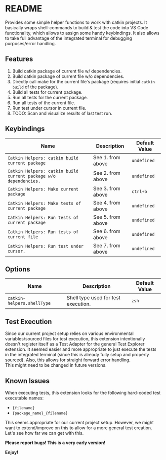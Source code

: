 # README

Provides some simple helper functions to work with catkin projects. It basically wraps shell-commands to build & test the code into VS Code functionality, which allows to assign some handy keybindings. It also allows to take full advantage of the integrated terminal for debugging purposes/error handling.
## Features
1. Build catkin package of current file w/ dependencies.
2. Build catkin package of current file w/o dependencies.
3. Directly call make for the current file's package (requires initial `catkin build` of the package).
4. Build all tests for current package.
5. Run all tests for the current package.
6. Run all tests of the current file.
7. Run test under cursor in current file.
8. TODO: Scan and visualize results of last test run.  

## Keybindings
| Name                                                             | Description       | Default Value |
| ---------------------------------------------------------------- | ----------------- | ------------- |
| `Catkin Helpers: catkin build current package`                   | See 1. from above | `undefined`   |
| `Catkin Helpers: catkin build current package w/o dependencies.` | See 2. from above | `undefined`   |
| `Catkin Helpers: Make current package`                           | See 3. from above | `ctrl+b`      |
| `Catkin Helpers: Make tests of current package`                  | See 4. from above | `undefined`   |
| `Catkin Helpers: Run tests of current package`                   | See 5. from above | `undefined`   |
| `Catkin Helpers: Run tests of current file`                      | See 6. from above | `undefined`   |
| `Catkin Helpers: Run test under cursor.`                         | See 7. from above | `undefined`   |
 ## Options
 | Name                       | Description                         | Default Value |
 | -------------------------- | ----------------------------------- | ------------- |
 | `catkin-helpers.shellType` | Shell type used for test execution. | `zsh`         |

## Test Execution
Since our current project setup relies on various environmental variables/sourced files for test execution, this extension intentionally doesn't register itself as a Test Adapter for the general Test Explorer extension. It seemed easier and more appropriate to just execute the tests in the integrated terminal (since this is already fully setup and properly sourced). Also, this allows for straight forward error handling.  
This might need to be changed in future versions.
## Known Issues
When executing tests, this extension looks for the following hard-coded test executable names:
* `{filename}`
* `{package_name}_{filename}`
  
This seems appropriate for our current project setup. However, we might want to extend/improve on this to allow for a more general test creation. 
Let's see how far we can get with this.

**Please report bugs! This is a very early version!**

**Enjoy!**
